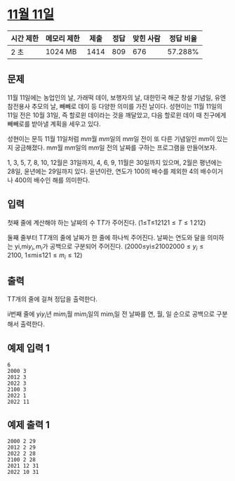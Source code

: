

# [11월 11일](https://www.acmicpc.net/problem/25286)

| 시간 제한 | 메모리 제한 | 제출 | 정답 | 맞힌 사람 | 정답 비율 |
| --- | --- | --- | --- | --- | --- |
| 2 초 | 1024 MB | 1414 | 809 | 676 | 57.288% |

## 문제

11월 11일에는 농업인의 날, 가래떡 데이, 보행자의 날, 대한민국 해군 창설 기념일, 유엔참전용사 추모의 날, 빼빼로 데이 등 다양한 의미를 가진 날이다. 성현이는 11월 11일의 11일 전은 10월 31일, 즉 할로윈 데이라는 것을 깨달았고, 다음 할로윈 데이 때 친구에게 빼빼로를 받아낼 계획을 세우고 있다.

성현이는 문득 11월 11일처럼 m$m$월 m$m$일의 m$m$일 전이 또 다른 기념일인 m$m$이 있는지 궁금해졌다. m$m$월 m$m$일의 m$m$일 전의 날짜를 구하는 프로그램을 만들어보자.

1, 3, 5, 7, 8, 10, 12월은 31일까지, 4, 6, 9, 11월은 30일까지 있으며, 2월은 평년에는 28일, 윤년에는 29일까지 있다. 윤년이란, 연도가 100의 배수를 제외한 4의 배수이거나 400의 배수인 해를 의미한다.

## 입력

첫째 줄에 계산해야 하는 날짜의 수 T$T$가 주어진다. (1≤T≤1212$1 \leq T \leq 1\,212$)

둘째 줄부터 T$T$개의 줄에 날짜가 한 줄에 하나씩 주어진다. 날짜는 연도와 달을 의미하는 yi,mi$y_i, m_i$가 공백으로 구분되어 주어진다. (2000≤yi≤2100$2000 \leq y_i \leq 2100$, 1≤mi≤12$1 \leq m_i \leq 12$)

## 출력

T$T$개의 줄에 걸쳐 정답을 출력한다.

i$i$번째 줄에 yi$y_i$년 mi$m_i$월 mi$m_i$일의 mi$m_i$일 전 날짜를 연, 월, 일 순으로 공백으로 구분해서 출력한다.

## 예제 입력 1

```
6
2000 3
2012 3
2022 3
2100 3
2022 1
2022 11

```

## 예제 출력 1

```
2000 2 29
2012 2 29
2022 2 28
2100 2 28
2021 12 31
2022 10 31
```
